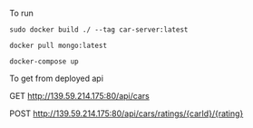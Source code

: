 To run

```sudo docker build ./ --tag car-server:latest```

```docker pull mongo:latest```

```docker-compose up```

To get from deployed api

GET http://139.59.214.175:80/api/cars

POST http://139.59.214.175:80/api/cars/ratings/{carId}/{rating}
